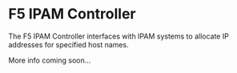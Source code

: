 F5 IPAM Controller
==================

The F5 IPAM Controller interfaces with IPAM systems to allocate IP addresses for specified host names.

More info coming soon...

